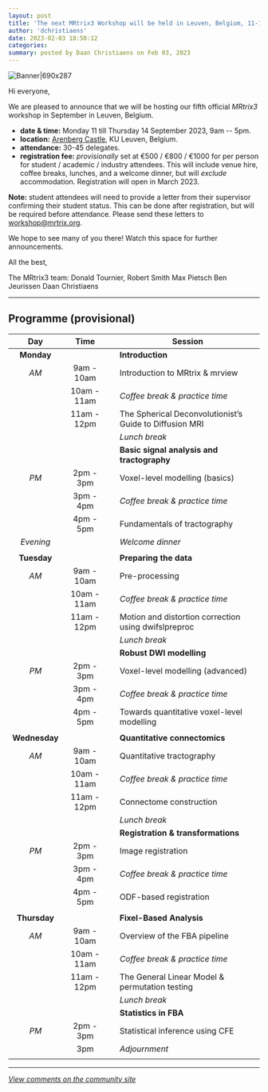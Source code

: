 ```yaml
---
layout: post
title: 'The next MRtrix3 Workshop will be held in Leuven, Belgium, 11-14 September 2023'
author: 'dchristiaens'
date: 2023-02-03 18:50:12
categories:
summary: posted by Daan Christiaens on Feb 03, 2023
---
```

![Banner|690x287](upload://yo5RT4F6sP7nhl3M3c8JAvRx6oc.jpeg)

Hi everyone,

We are pleased to announce that we will be hosting our fifth official *MRtrix3* workshop in September in Leuven, Belgium.

- **date & time:** Monday 11 till Thursday 14 September 2023, 9am -- 5pm.
- **location:** [Arenberg Castle](https://goo.gl/maps/KFnviNRkMSH8N3qG8), KU Leuven, Belgium.
- **attendance:** 30-45 delegates.
- **registration fee:** *provisionally* set at €500 / €800 / €1000 for per person for student / academic / industry attendees. This will include venue hire, coffee breaks, lunches, and a welcome dinner, but will *exclude* accommodation. Registration will open in March 2023.

**Note:** student attendees will need to provide a letter from their supervisor confirming their student status. This can be done after registration, but will be required before attendance. Please send these letters to workshop@mrtrix.org.

We hope to see many of you there! Watch this space for further announcements.

All the best,

The MRtrix3 team:
Donald Tournier,
Robert Smith
Max Pietsch
Ben Jeurissen
Daan Christiaens

---

## Programme (provisional)

| Day | Time || Session |
| :-: | :-: | - | - |
| **Monday** |||  **Introduction** |
| *AM* | 9am - 10am || Introduction to MRtrix & mrview |
|| 10am - 11am || _Coffee break & practice time_ |
||  11am - 12pm || The Spherical Deconvolutionist’s Guide to Diffusion MRI |
|||| _Lunch break_ |
|||| **Basic signal analysis and tractography** |
| *PM* | 2pm - 3pm || Voxel-level modelling (basics) |
|| 3pm - 4pm || _Coffee break & practice time_ |
|| 4pm - 5pm || Fundamentals of tractography |
| _Evening_ |  || _Welcome dinner_ |
| | | | |
| **Tuesday** ||| **Preparing the data** |
| *AM* | 9am - 10am || Pre-processing |
|| 10am - 11am || _Coffee break & practice time_ |
|| 11am - 12pm || Motion and distortion correction using dwifslpreproc |
|||| _Lunch break_ |
|||| **Robust DWI modelling** |
| *PM* | 2pm - 3pm || Voxel-level modelling (advanced) |
|| 3pm - 4pm || _Coffee break & practice time_ |
|| 4pm - 5pm || Towards quantitative voxel-level modelling |
|||||
| **Wednesday** ||| **Quantitative connectomics** |
| *AM* | 9am - 10am || Quantitative tractography |
|| 10am - 11am || _Coffee break & practice time_ |
|| 11am - 12pm || Connectome construction |
|||| _Lunch break_ |
|||| **Registration & transformations** |
| *PM* | 2pm - 3pm || Image registration |
|| 3pm - 4pm || _Coffee break & practice time_ |
|| 4pm - 5pm || ODF-based registration |
|||||
| **Thursday**||| **Fixel-Based Analysis** |
| *AM* | 9am - 10am || Overview of the FBA pipeline |
|| 10am - 11am || _Coffee break & practice time_ |
| | 11am - 12pm || The General Linear Model & permutation testing |
|||| _Lunch break_ |
|||| **Statistics in FBA** | 
| *PM* | 2pm - 3pm || Statistical inference using CFE |
|| 3pm || _Adjournment_ |
|||||

---

*[View comments on the community site](https://community.mrtrix.org/t/6369)*

            